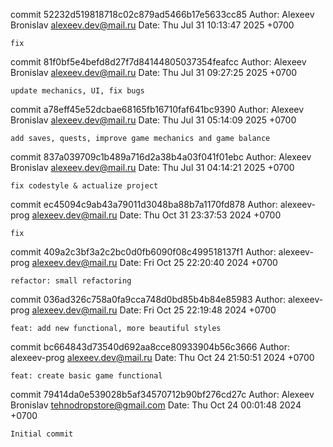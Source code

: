 commit 52232d519818718c02c879ad5466b17e5633cc85
Author: Alexeev Bronislav <alexeev.dev@mail.ru>
Date:   Thu Jul 31 10:13:47 2025 +0700

    fix

commit 81f0bf5e4befd8d27f7d84144805037354feafcc
Author: Alexeev Bronislav <alexeev.dev@mail.ru>
Date:   Thu Jul 31 09:27:25 2025 +0700

    update mechanics, UI, fix bugs

commit a78eff45e52dcbae68165fb16710faf641bc9390
Author: Alexeev Bronislav <alexeev.dev@mail.ru>
Date:   Thu Jul 31 05:14:09 2025 +0700

    add saves, quests, improve game mechanics and game balance

commit 837a039709c1b489a716d2a38b4a03f041f01ebc
Author: Alexeev Bronislav <alexeev.dev@mail.ru>
Date:   Thu Jul 31 04:14:21 2025 +0700

    fix codestyle & actualize project

commit ec45094c9ab43a79011d3048ba88b7a1170fd878
Author: alexeev-prog <alexeev.dev@mail.ru>
Date:   Thu Oct 31 23:37:53 2024 +0700

    fix

commit 409a2c3bf3a2c2bc0d0fb6090f08c499518137f1
Author: alexeev-prog <alexeev.dev@mail.ru>
Date:   Fri Oct 25 22:20:40 2024 +0700

    refactor: small refactoring

commit 036ad326c758a0fa9cca748d0bd85b4b84e85983
Author: alexeev-prog <alexeev.dev@mail.ru>
Date:   Fri Oct 25 22:19:48 2024 +0700

    feat: add new functional, more beautiful styles

commit bc664843d73540d692aa8cce80933904b56c3666
Author: alexeev-prog <alexeev.dev@mail.ru>
Date:   Thu Oct 24 21:50:51 2024 +0700

    feat: create basic game functional

commit 79414da0e539028b5af34570712b90bf276cd27c
Author: Alexeev Bronislav <tehnodropstore@gmail.com>
Date:   Thu Oct 24 00:01:48 2024 +0700

    Initial commit
